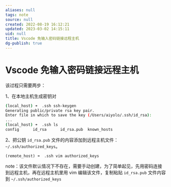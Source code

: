 ```yaml
---
aliases: null
tags: note 
source: null
created: 2022-08-19 16:12:21
updated: 2023-03-02 14:15:11
uid: null
title: Vscode 免输入密码链接远程主机
dg-publish: true
---
```


# Vscode 免输入密码链接远程主机

该过程只需要两步：

1、在本地主机生成密钥对

```bash
(local_host) ➜  .ssh ssh-keygen
Generating public/private rsa key pair.
Enter file in which to save the key (/Users/aiyolo/.ssh/id_rsa):
...
(local_host) ➜  .ssh ls
config      id_rsa      id_rsa.pub  known_hosts
```

2、把公钥 `id_rsa.pub` 文件的内容添加到远程主机文件：`~/.ssh/authorized_keys`。

```text
(remote_host) ➜  .ssh vim authorized_keys
```

note：该文件默认情况下不存在，需要手动创建，为了简单起见，先用密码连接到远程主机，再在远程主机里用 vim 编辑该文件，复制粘贴 `id_rsa.pub` 文件内容到 `~/.ssh/authorized_keys`
